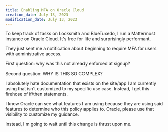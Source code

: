 ```yaml
---
title: Enabling MFA on Oracle Cloud
creation_date: July 13, 2023
modification_date: July 13, 2023
---
```

To keep track of tasks on Locksmith and BlueTuxedo, I run a Mattermost instance on Oracle Cloud. It's free for life and surprisingly performant.

They just sent me a notification about beginning to require MFA for users with administrative access.

First question: why was this not already enforced at signup?

Second question: WHY IS THIS SO COMPLEX?

I absolutely hate documentation that exists on the site/app I am currently using that isn't customized to my specific use case. Instead, I get this firehose of if/then statements.

I know Oracle can see what features I am using because they are using said features to determine who this policy applies to. Oracle, please use that visibility to customize my guidance.

Instead, I'm going to wait until this change is thrust upon me.
